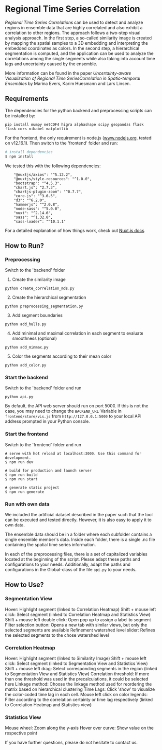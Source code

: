 # Regional Time Series Correlation
*Regional Time Series Correlations* can be used to detect and analyze regions in ensemble data that are highly correlated and also exhibit a correlation to other regions. The approach follows a two-step visual analysis approach. In the first step, a so-called similarity image is created by mapping the spatial samples to a 3D embedding and interpreting the embedded coordinates as colors. In the second step, a hierarchical segmentation is computed, and the application can be used to analyze the correlations among the single segments while also taking into account time lags and uncertainty caused by the ensemble.

More information can be found in the paper *Uncertainty-aware Visualization of Regional Time SeriesCorrelation in Spatio-temporal Ensembles* by Marina Evers, Karim Huesmann and Lars Linsen.

## Requirements
The dependencies for the python backend and preprocessing scripts can be installed by:
```
pip install numpy netCDF4 higra alphashape scipy geopandas flask flask-cors nibabel matplotlib
```

For the frontend, the only requirement is node.js (www.nodejs.org, tested on v12.16.1). Then switch to the 'frontend' folder and run:

```bash
# install dependencies
$ npm install
```

We tested this with the following dependencies:
```
    "@nuxtjs/axios": "^5.12.2",
    "@nuxtjs/style-resources": "^1.0.0",
    "bootstrap": "^4.5.3",
    "chart.js": "2.7.3",
    "chartjs-plugin-zoom": "^0.7.7",
    "core-js": "^3.6.5",
    "d3": "^6.2.0",
    "hammerjs": "^2.0.8",
    "node-sass": "^5.0.0",
    "nuxt": "^2.14.6",
    "sass": "^1.32.8",
    "sass-loader": "^10.1.1"
```

For a detailed explanation of how things work, check out [Nuxt.js docs](https://nuxtjs.org).

## How to Run?
### Preprocessing
Switch to the 'backend' folder
1. Create the similarity image
```
python create_correlation_mds.py
```
2. Create the hierarchical segmentation
```
python preprocessing_segmentation.py
```
3. Add segment boundaries
```
python add_hulls.py
```
4. Add minimal and maximal correlation in each segment to evaluate smoothness (optional)
```
python add_minmax.py
```
5. Color the segments according to their mean color
```
python add_color.py
```
### Start the backend
Switch to the 'backend' folder and run
```
python api.py
```
By default, the API web server should run on port 5000. If this is not the case, you may need to change the `BACKEND_URL`-Variable in `frontend/store/vis.js` from `http://127.0.0.1:5000` to your local API address prompted in your Python console. 

### Start the frontend
Switch to the 'frontend' folder and run
```
# serve with hot reload at localhost:3000. Use this command for development.
$ npm run dev

# build for production and launch server
$ npm run build
$ npm run start

# generate static project
$ npm run generate
```

### Run with own data
We included the artificial dataset described in the paper such that the tool can be executed and tested directly. However, it is also easy to apply it to own data.

The ensemble data should be in a folder where each subfolder contains a single ensemble member's data. Inside each folder, there is a single .nc file containing the spatial time series information.

In each of the preprocessing files, there is a set of capitalized variables located at the beginning of the script. Please adapt these paths and configurations to your needs. Additionally, adapt the paths and configurations in the Global-class of the file ``api.py`` to your needs.

## How to Use?
### Segmentation View
Hover: Highlight segment (linked to Correlation Heatmap)
Shift + mouse left click: Select segment (linked to Correlation Heatmap and Statistics View)
Shift + mouse left double click: Open pop up to assign a label to segment
Filter selection button: Opens a new tab with similar views, but only the selected segments are available
Refinement watershed level slider: Refines the selected segments to the chose watershed level

### Correlation Heatmap
Hover: Highlight segment (linked to Similarity Image)
Shift + mouse left click: Select segment (linked to Segmentation View and Statistics View)
Shift + mouse left drag: Select corresponding segments in the region (linked to Segmentation View and Statistics View)
Correlation threshold: If more than one threshold was used in the precalculations, it could be selected here
Linkage method: Choose the linkage method used for reordering the matrix based on hierarchical clustering
Time Lags: Click 'show' to visualize the color-coded time lag in each cell. 
Mouse left click on color legends: Filter according to the correlation certainty or time lag respectively (linked to Correlation Heatmap and Statistics view)

### Statistics View
Mouse wheel: Zoom along the y-axis
Hover over curve: Show value on the respective point

If you have further questions, please do not hesitate to contact us.
